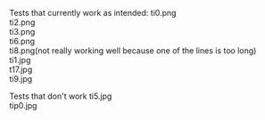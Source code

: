 Tests that currently work as intended:
ti0.png<br/>
ti2.png<br/>
ti3.png<br/>
ti6.png<br/>
ti8.png(not really working well because one of the lines is too long)<br/>
ti1.jpg<br/>
t17.jpg<br/>
ti9.jpg<br/>

Tests that don't work
ti5.jpg<br/>
tip0.jpg<br/>
